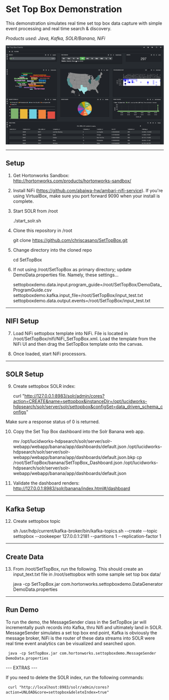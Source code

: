 # Set Top Box Demonstration 

This demonstration simulates real time set top box data capture with simple event processing and real time search & discovery.

<i>Products used: Java, Kafka, SOLR/Banana, NiFi</i>

![alt tag](img/dashboard.png)

-----------
Setup
-----------

1) Get Hortonworks Sandbox: http://hortonworks.com/products/hortonworks-sandbox/
     
2) Install NiFi (https://github.com/abajwa-hw/ambari-nifi-service).  If you're using VirtualBox, make sure you port forward 9090 when your install is complete. 

3) Start SOLR from /root 

     ./start_solr.sh

4) Clone this repository in /root

     git clone https://github.com/chriscasano/SetTopBox.git

5) Change directory into the cloned repo

     cd SetTopBox

6) If not using /root/SetTopBox as primary directory; update DemoData.properties file.  Namely, these settings...

     settopboxdemo.data.input.program_guide=/root/SetTopBox/DemoData_ProgramGuide.csv
     settopboxdemo.kafka.input_file=/root/SetTopBox/input_test.txt
     settopboxdemo.data.output.events=/root/SetTopBox/input_test.txt

----------------
NIFI Setup
----------------

7) Load NiFi settopbox template into NiFi.  File is located in /root/SetTopBox/nifi/NiFi_SetTopBox.xml.  Load the template from the NiFi UI and then drag the SetTopBox template onto the canvas.

8) Once loaded, start NiFi processors.

----------------
SOLR Setup
----------------

9) Create settopbox SOLR index: 

     curl "http://127.0.0.1:8983/solr/admin/cores?action=CREATE&name=settopbox&instanceDir=/opt/lucidworks-hdpsearch/solr/server/solr/settopbox&configSet=data_driven_schema_configs"

Make sure a response status of 0 is returned.

10) Copy the Set Top Box dashboard into the Solr Banana web app.

	mv /opt/lucidworks-hdpsearch/solr/server/solr-webapp/webapp/banana/app/dashboards/default.json /opt/lucidworks-hdpsearch/solr/server/solr-webapp/webapp/banana/app/dashboards/default.json.bkp
	cp /root/SetTopBox/banana/SetTopBox_Dashboard.json /opt/lucidworks-hdpsearch/solr/server/solr-webapp/webapp/banana/app/dashboards/default.json

11) Validate the dashboard renders: http://127.0.0.1:8983/solr/banana/index.html#/dashboard 

-----------------
Kafka Setup 
-----------------     

12) Create settopbox topic

	sh /usr/hdp/current/kafka-broker/bin/kafka-topics.sh --create --topic settopbox --zookeeper 127.0.0.1:2181 --partitions 1 --replication-factor 1

-----------------
Create Data
-----------------     

13) From /root/SetTopBox, run the following.  This should create an input_text.txt file in /root/settopbox with some sample set top box data/

     java -cp SetTopBox.jar com.hortonworks.settopboxdemo.DataGenerator DemoData.properties

---------------
<b>Run Demo</b>
--------------

To run the demo, the MessageSender class in the SetTopBox jar will incrementally push records into Kafka, thru Nifi and ultimately land in SOLR.  MessageSender simulates a set top box end point, Kafka is obviously the message broker, NiFi is the router of these data streams into SOLR were real time event analytics can be visualized and searched upon.

     java -cp SetTopBox.jar com.hortonworks.settopboxdemo.MessageSender DemoData.properties

--- EXTRAS ---

If you need to delete the SOLR index, run the following commands: 

     curl "http://localhost:8983/solr/admin/cores?action=UNLOAD&core=settopbox&deleteIndex=true"
